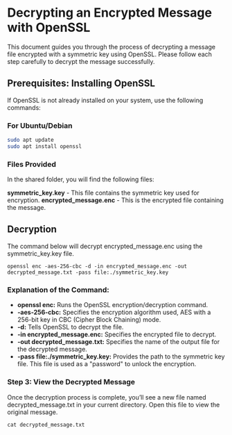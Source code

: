 # Decrypting an Encrypted Message with OpenSSL

This document guides you through the process of decrypting a message file encrypted with a symmetric key using OpenSSL. Please follow each step carefully to decrypt the message successfully.

## Prerequisites: Installing OpenSSL

If OpenSSL is not already installed on your system, use the following commands:

### For Ubuntu/Debian
```bash
sudo apt update
sudo apt install openssl
```
### Files Provided
In the shared folder, you will find the following files:

**symmetric_key.key** - This file contains the symmetric key used for encryption.
**encrypted_message.enc** - This is the encrypted file containing the message.
## Decryption
The command below will decrypt encrypted_message.enc using the symmetric_key.key file.

```
openssl enc -aes-256-cbc -d -in encrypted_message.enc -out decrypted_message.txt -pass file:./symmetric_key.key
```
### Explanation of the Command:
- **openssl enc:** Runs the OpenSSL encryption/decryption command.
- **-aes-256-cbc:** Specifies the encryption algorithm used, AES with a 256-bit key in CBC (Cipher Block Chaining) mode.
- **-d:** Tells OpenSSL to decrypt the file.
- **-in encrypted_message.enc:** Specifies the encrypted file to decrypt.
- **-out decrypted_message.txt:** Specifies the name of the output file for the decrypted message.
- **-pass file:./symmetric_key.key:** Provides the path to the symmetric key file. This file is used as a "password" to unlock the encryption.
### Step 3: View the Decrypted Message
Once the decryption process is complete, you’ll see a new file named decrypted_message.txt in your current directory. Open this file to view the original message.
```
cat decrypted_message.txt
```
